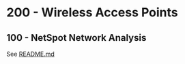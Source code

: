 # 200 - Wireless Access Points

## 100 - NetSpot Network Analysis

See [README.md](./100/README.md)
